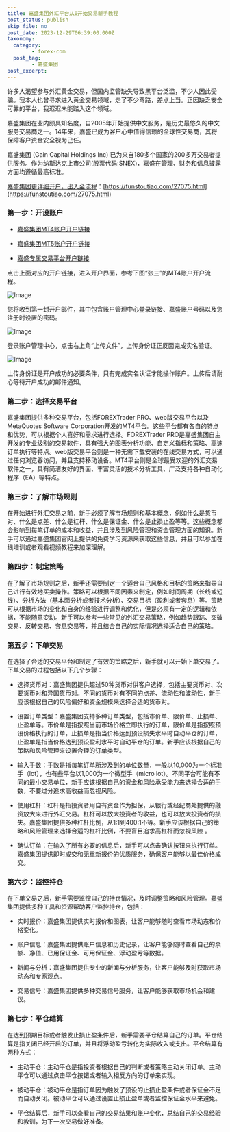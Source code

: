 ```yaml
---
title: 嘉盛集团外汇平台从0开始交易新手教程
post_status: publish
skip_file: no
post_date: 2023-12-29T06:39:00.000Z
taxonomy:
  category:
        - forex-com
  post_tag:
        - 嘉盛集团
post_excerpt: 
---
```

许多人渴望参与外汇黄金交易，但国内监管缺失导致黑平台泛滥，不少人因此受骗。我本人也曾寻求进入黄金交易领域，走了不少弯路，差点上当。正因缺乏安全可靠的平台，我迟迟未能踏入这个领域。

嘉盛集团在业内颇具知名度，自2005年开始提供中文服务，是历史最悠久的中文服务交易商之一。14年来，嘉盛已成为客户心中值得信赖的全球性交易商，其将保障客户资金安全视为己任。

嘉盛集团 (Gain Capital Holdings Inc) 已为来自180多个国家的200多万交易者提供服务。作为纳斯达克上市公司(股票代码:SNEX)，嘉盛在管理、财务和信息披露方面均遵循最高标准。

[嘉盛集团更详细开户，出入金流程](https://funstoutiao.com/27075.html)：[https://funstoutiao.com/27075.html](https://funstoutiao.com/27075.html)

### 第一步：开设账户

* [嘉盛集团MT4账户开户链接](https://s.ssgg.net/jsmt4)

* [嘉盛集团MT5账户开户链接](https://s.ssgg.net/jsmt5)

* [嘉盛专属交易平台开户链接](https://s.ssgg.net/js)

点击上面对应的开户链接，进入开户界面，参考下图“张三”的MT4账户开户流程。

![Image](https://prod-files-secure.s3.us-west-2.amazonaws.com/39ed1227-6d7d-4570-be36-9ccd4a2c4241/7a167aea-686b-400d-af59-4e18eb607a40/640.png?X-Amz-Algorithm=AWS4-HMAC-SHA256&X-Amz-Content-Sha256=UNSIGNED-PAYLOAD&X-Amz-Credential=ASIAZI2LB466YSJ4RH67%2F20250713%2Fus-west-2%2Fs3%2Faws4_request&X-Amz-Date=20250713T041308Z&X-Amz-Expires=3600&X-Amz-Security-Token=IQoJb3JpZ2luX2VjEPP%2F%2F%2F%2F%2F%2F%2F%2F%2F%2FwEaCXVzLXdlc3QtMiJHMEUCICBGobs3d%2BUambX9Y0uJztiQ5P7lW059FFEjm7t0eYXgAiEA1R52C7SUZwFbZMJQ3uIdbtUrNTMnCcqTQ8%2Fa8R2J%2BRYqiAQI%2FP%2F%2F%2F%2F%2F%2F%2F%2F%2F%2FARAAGgw2Mzc0MjMxODM4MDUiDGohpiuNSoperjPWmCrcAwgrxNySzGZ9wWCTwukCGscpO9swfixqe9VckcJ8bC0iiqqJybmGvtKOV3Kg4yysJ6QzDLm%2BTly3JFmidhsndJ61tQhKgABYLEbeS90I83YazRu3fJAdFMAWvHsPCeOtRyTD2fvyySSA1bUouWMklkiBxksrzWvSmhXVHyiWmZamRDx9uka0bY%2Fodzb3jzLyryronSBkRu82KJDAfQQXBejJusPzdvPFIyK%2B%2FG3C7B1vBTH0ojr4w6Qkk0Ad4ancvtm5jUvR9VSCyk9odO0AM3vBfOl8wBTXt0WT1S%2FnSV9AbUgWB5CeG1j73YnGxQO3xqjvyvOwEO8esGflhZ94l3g4ghblUeziUxGYHwBOu%2FFyHGzPYYSWqXt9kC7m7GCeO%2BWHM4ue8X%2B4iHXqfWDWFDGtj5N5uIWFJLlo%2BnqVpyWh3FVhMmHao7P33yr5BIokby%2BXaQ4yfcdvYbM0ZDUh2Mqij0k7JtnboGl931CMFytgjGGE4ygYumwGApCDkKvjNqN%2BjbiWUo3QlBg1Kc8IXSZAHHbUYtPDDQS68Z1QthP6wfaa2Bpk1tpjhXSr34wQQSYqRmEMDifoDEywrCKIKjOtADHHao7JS5QzFow%2FOfiM9XT5HjE7bG6uKN0PMPK7zMMGOqUBz4Jhz6CVNc5GH4wy7DoZ0qhf9jlErN8JTq7CVCbh4iP0Fb31NL470rWx71Wd5dPups4YC6P6jGsK5LtY%2BpMUo1qpkP1rOMyP%2FJe9REya%2F%2BzabRTzhW5qG1TSSfB7Qp3ZZ9cLKaEwyM%2BmUHjNVyuz4oJkLK1QR2Ulhd%2FqUHQmL3SEHN%2FAWyOeZqNdxNkow88QN%2FN2XtUPZv9AjvED4kb4upssNNPW&X-Amz-Signature=81f2a2e15fb29aeb5b78401eee4361e9c8722198ac695915ab71721efce38b84&X-Amz-SignedHeaders=host&x-amz-checksum-mode=ENABLED&x-id=GetObject)

您将收到第一封开户邮件，其中包含账户管理中心登录链接、嘉盛账户号码以及您注册时设置的密码。

![Image](https://prod-files-secure.s3.us-west-2.amazonaws.com/39ed1227-6d7d-4570-be36-9ccd4a2c4241/eaa1c6b3-2877-4284-a0e1-530e222c27fb/image.png?X-Amz-Algorithm=AWS4-HMAC-SHA256&X-Amz-Content-Sha256=UNSIGNED-PAYLOAD&X-Amz-Credential=ASIAZI2LB466YSJ4RH67%2F20250713%2Fus-west-2%2Fs3%2Faws4_request&X-Amz-Date=20250713T041308Z&X-Amz-Expires=3600&X-Amz-Security-Token=IQoJb3JpZ2luX2VjEPP%2F%2F%2F%2F%2F%2F%2F%2F%2F%2FwEaCXVzLXdlc3QtMiJHMEUCICBGobs3d%2BUambX9Y0uJztiQ5P7lW059FFEjm7t0eYXgAiEA1R52C7SUZwFbZMJQ3uIdbtUrNTMnCcqTQ8%2Fa8R2J%2BRYqiAQI%2FP%2F%2F%2F%2F%2F%2F%2F%2F%2F%2FARAAGgw2Mzc0MjMxODM4MDUiDGohpiuNSoperjPWmCrcAwgrxNySzGZ9wWCTwukCGscpO9swfixqe9VckcJ8bC0iiqqJybmGvtKOV3Kg4yysJ6QzDLm%2BTly3JFmidhsndJ61tQhKgABYLEbeS90I83YazRu3fJAdFMAWvHsPCeOtRyTD2fvyySSA1bUouWMklkiBxksrzWvSmhXVHyiWmZamRDx9uka0bY%2Fodzb3jzLyryronSBkRu82KJDAfQQXBejJusPzdvPFIyK%2B%2FG3C7B1vBTH0ojr4w6Qkk0Ad4ancvtm5jUvR9VSCyk9odO0AM3vBfOl8wBTXt0WT1S%2FnSV9AbUgWB5CeG1j73YnGxQO3xqjvyvOwEO8esGflhZ94l3g4ghblUeziUxGYHwBOu%2FFyHGzPYYSWqXt9kC7m7GCeO%2BWHM4ue8X%2B4iHXqfWDWFDGtj5N5uIWFJLlo%2BnqVpyWh3FVhMmHao7P33yr5BIokby%2BXaQ4yfcdvYbM0ZDUh2Mqij0k7JtnboGl931CMFytgjGGE4ygYumwGApCDkKvjNqN%2BjbiWUo3QlBg1Kc8IXSZAHHbUYtPDDQS68Z1QthP6wfaa2Bpk1tpjhXSr34wQQSYqRmEMDifoDEywrCKIKjOtADHHao7JS5QzFow%2FOfiM9XT5HjE7bG6uKN0PMPK7zMMGOqUBz4Jhz6CVNc5GH4wy7DoZ0qhf9jlErN8JTq7CVCbh4iP0Fb31NL470rWx71Wd5dPups4YC6P6jGsK5LtY%2BpMUo1qpkP1rOMyP%2FJe9REya%2F%2BzabRTzhW5qG1TSSfB7Qp3ZZ9cLKaEwyM%2BmUHjNVyuz4oJkLK1QR2Ulhd%2FqUHQmL3SEHN%2FAWyOeZqNdxNkow88QN%2FN2XtUPZv9AjvED4kb4upssNNPW&X-Amz-Signature=b792c6be2c89101669f618cd53fd05a6f99dad7e08b3cc96b4a44208196a4064&X-Amz-SignedHeaders=host&x-amz-checksum-mode=ENABLED&x-id=GetObject)

登录账户管理中心，点击右上角“上传文件”，上传身份证正反面完成实名验证。

![Image](https://prod-files-secure.s3.us-west-2.amazonaws.com/39ed1227-6d7d-4570-be36-9ccd4a2c4241/54090639-09fc-46b4-a135-e0289f707147/image.png?X-Amz-Algorithm=AWS4-HMAC-SHA256&X-Amz-Content-Sha256=UNSIGNED-PAYLOAD&X-Amz-Credential=ASIAZI2LB466YSJ4RH67%2F20250713%2Fus-west-2%2Fs3%2Faws4_request&X-Amz-Date=20250713T041308Z&X-Amz-Expires=3600&X-Amz-Security-Token=IQoJb3JpZ2luX2VjEPP%2F%2F%2F%2F%2F%2F%2F%2F%2F%2FwEaCXVzLXdlc3QtMiJHMEUCICBGobs3d%2BUambX9Y0uJztiQ5P7lW059FFEjm7t0eYXgAiEA1R52C7SUZwFbZMJQ3uIdbtUrNTMnCcqTQ8%2Fa8R2J%2BRYqiAQI%2FP%2F%2F%2F%2F%2F%2F%2F%2F%2F%2FARAAGgw2Mzc0MjMxODM4MDUiDGohpiuNSoperjPWmCrcAwgrxNySzGZ9wWCTwukCGscpO9swfixqe9VckcJ8bC0iiqqJybmGvtKOV3Kg4yysJ6QzDLm%2BTly3JFmidhsndJ61tQhKgABYLEbeS90I83YazRu3fJAdFMAWvHsPCeOtRyTD2fvyySSA1bUouWMklkiBxksrzWvSmhXVHyiWmZamRDx9uka0bY%2Fodzb3jzLyryronSBkRu82KJDAfQQXBejJusPzdvPFIyK%2B%2FG3C7B1vBTH0ojr4w6Qkk0Ad4ancvtm5jUvR9VSCyk9odO0AM3vBfOl8wBTXt0WT1S%2FnSV9AbUgWB5CeG1j73YnGxQO3xqjvyvOwEO8esGflhZ94l3g4ghblUeziUxGYHwBOu%2FFyHGzPYYSWqXt9kC7m7GCeO%2BWHM4ue8X%2B4iHXqfWDWFDGtj5N5uIWFJLlo%2BnqVpyWh3FVhMmHao7P33yr5BIokby%2BXaQ4yfcdvYbM0ZDUh2Mqij0k7JtnboGl931CMFytgjGGE4ygYumwGApCDkKvjNqN%2BjbiWUo3QlBg1Kc8IXSZAHHbUYtPDDQS68Z1QthP6wfaa2Bpk1tpjhXSr34wQQSYqRmEMDifoDEywrCKIKjOtADHHao7JS5QzFow%2FOfiM9XT5HjE7bG6uKN0PMPK7zMMGOqUBz4Jhz6CVNc5GH4wy7DoZ0qhf9jlErN8JTq7CVCbh4iP0Fb31NL470rWx71Wd5dPups4YC6P6jGsK5LtY%2BpMUo1qpkP1rOMyP%2FJe9REya%2F%2BzabRTzhW5qG1TSSfB7Qp3ZZ9cLKaEwyM%2BmUHjNVyuz4oJkLK1QR2Ulhd%2FqUHQmL3SEHN%2FAWyOeZqNdxNkow88QN%2FN2XtUPZv9AjvED4kb4upssNNPW&X-Amz-Signature=284fadccdb962d03b471a4be4e6fcab96e56bc29a85624cfb0febeffbf5eb66e&X-Amz-SignedHeaders=host&x-amz-checksum-mode=ENABLED&x-id=GetObject)

上传身份证是开户成功的必要条件，只有完成实名认证才能操作账户。上传后请耐心等待开户成功的邮件通知。

### 第二步：选择交易平台

嘉盛集团提供多种交易平台，包括FOREXTrader PRO、web版交易平台以及MetaQuotes Software Corporation开发的MT4平台。这些平台都有各自的特点和优势，可以根据个人喜好和需求进行选择。FOREXTrader PRO是嘉盛集团自主开发的专业级别的交易软件，具有强大的图表分析功能、自定义指标和策略、高速订单执行等特点。web版交易平台则是一种无需下载安装的在线交易方式，可以通过任何浏览器访问，并且支持移动设备。MT4平台则是全球最受欢迎的外汇交易软件之一，具有简洁友好的界面、丰富灵活的技术分析工具、广泛支持各种自动化程序（EA）等特点。

### 第三步：了解市场规则

在开始进行外汇交易之前，新手必须了解市场规则和基本概念，例如什么是货币对、什么是点差、什么是杠杆、什么是保证金、什么是止损止盈等等。这些概念都会影响到每笔订单的成本和收益，并且涉及到风险管理和资金管理方面的知识。新手可以通过嘉盛集团官网上提供的免费学习资源来获取这些信息，并且可以参加在线培训或者观看视频教程来加深理解。

### 第四步：制定策略

在了解了市场规则之后，新手还需要制定一个适合自己风格和目标的策略来指导自己进行有效地买卖操作。策略可以根据不同因素来制定，例如时间周期（长线或短线）、分析方法（基本面分析或者技术分析）、交易目标（盈利或者套息）等。策略可以根据市场的变化和自身的经验进行调整和优化，但是必须有一定的逻辑和依据，不能随意变动。新手可以参考一些常见的外汇交易策略，例如趋势跟踪、突破交易、反转交易、套息交易等，并且结合自己的实际情况选择适合自己的策略。

### 第五步：下单交易

在选择了合适的交易平台和制定了有效的策略之后，新手就可以开始下单交易了。下单交易的过程包括以下几个步骤：

* 选择货币对：嘉盛集团提供超过50种货币对供客户选择，包括主要货币对、次要货币对和异国货币对。不同的货币对有不同的点差、流动性和波动性，新手应该根据自己的风险偏好和资金规模来选择合适的货币对。

* 设置订单类型：嘉盛集团支持多种订单类型，包括市价单、限价单、止损单、止盈单等。市价单是指按照当前市场价格立即执行的订单，限价单是指按照预设价格执行的订单，止损单是指当价格达到预设损失水平时自动平仓的订单，止盈单是指当价格达到预设盈利水平时自动平仓的订单。新手应该根据自己的策略和风险管理来设置合理的订单类型。

* 输入手数：手数是指每笔订单所涉及到的单位数量，一般以10,000为一个标准手（lot），也有些平台以1,000为一个微型手（micro lot）。不同平台可能有不同的最小交易单位，新手应该根据自己的资金和风险承受能力来选择合适的手数，不要过分追求高收益而忽视风险。

* 使用杠杆：杠杆是指投资者用自有资金作为担保，从银行或经纪商处提供的融资放大来进行外汇交易。杠杆可以放大投资者的收益，也可以放大投资者的损失。嘉盛集团提供多种杠杆比例，从1:1到400:1不等。新手应该根据自己的策略和风险管理来选择合适的杠杆比例，不要盲目追求高杠杆而忽视风险 。

* 确认订单：在输入了所有必要的信息后，新手可以点击确认按钮来执行订单。嘉盛集团提供即时成交和无重新报价的优质服务，确保客户能够以最佳价格成交。

### 第六步：监控持仓

在下单交易之后，新手需要监控自己的持仓情况，及时调整策略和风险管理。嘉盛集团提供多种工具和资源帮助客户监控持仓，包括：

* 实时报价：嘉盛集团提供实时报价和图表，让客户能够随时查看市场动态和价格变化。

* 账户信息：嘉盛集团提供账户信息和历史记录，让客户能够随时查看自己的余额、净值、已用保证金、可用保证金、浮动盈亏等数据。

* 新闻与分析：嘉盛集团提供专业的新闻与分析服务，让客户能够及时获取市场动态和专家观点。

* 交易信号：嘉盛集团提供多种交易信号服务，让客户能够获取市场机会和建议。

### 第七步：平仓结算

在达到预期目标或者触发止损止盈条件后，新手需要平仓结算自己的订单。平仓结算是指关闭已经开启的订单，并且将浮动盈亏转化为实际收入或支出。平仓结算有两种方式：

* 主动平仓：主动平仓是指投资者根据自己的判断或者策略主动关闭订单。主动平仓可以通过点击平仓按钮或者输入相反方向的订单来实现。

* 被动平仓：被动平仓是指订单因为触发了预设的止损止盈条件或者保证金不足而自动关闭。被动平仓可以通过设置止损止盈单或者监控保证金水平来避免。

* 平仓结算后，新手可以查看自己的交易结果和账户变化，总结自己的交易经验和教训，为下一次交易做好准备。